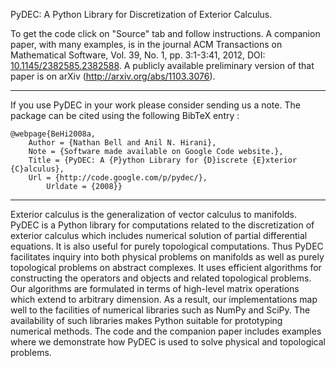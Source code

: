 PyDEC: A Python Library for Discretization  of Exterior Calculus.

To get the code click on "Source" tab and follow instructions. A companion paper, with many examples, is in the journal ACM Transactions on Mathematical Software, Vol. 39, No. 1, pp. 3:1-3:41, 2012, DOI: [10.1145/2382585.2382588](http://dl.acm.org/citation.cfm?doid=2382585.2382588). A publicly available preliminary version of that paper is on arXiv (http://arxiv.org/abs/1103.3076).


---


If you use PyDEC in your work please consider sending us a note. The package can be cited using the following BibTeX entry :

```
@webpage{BeHi2008a,
	Author = {Nathan Bell and Anil N. Hirani},
	Note = {Software made available on Google Code website.},
	Title = {PyDEC: A {P}ython Library for {D}iscrete {E}xterior {C}alculus},
	Url = {http://code.google.com/p/pydec/},
        Urldate = {2008}}
```


---


Exterior calculus is the generalization of vector calculus to manifolds. PyDEC is a Python library for computations related to the discretization of exterior calculus which includes numerical solution of partial differential equations. It is also useful for purely topological computations. Thus PyDEC facilitates inquiry into both physical problems on manifolds as well as purely topological problems on abstract complexes. It uses efficient algorithms for constructing the operators and objects and related topological problems. Our algorithms are formulated in terms of high-level matrix operations which extend to arbitrary dimension. As a result, our implementations map well to the facilities of numerical libraries such as NumPy and SciPy. The availability of such libraries makes Python suitable for prototyping numerical methods.  The code and the companion paper includes examples where we demonstrate how PyDEC is used to solve physical and topological problems.